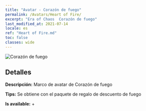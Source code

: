 ```yaml
---
title: "Avatar - Corazón de fuego"
permalink: /Avatars/Heart of Fire/
excerpt: "Era of Chaos  Corazón de fuego"
last_modified_at: 2021-07-14
locale: es
ref: "Heart of Fire.md"
toc: false
classes: wide
---
```

 ![Corazón de fuego](/images/a/avatarFrame_23.png)

## Detalles

 **Descripción:** Marco de avatar de Corazón de fuego 

 **Tips:** Se obtiene con el paquete de regalo de descuento de fuego 

 **Is available:**  + 

